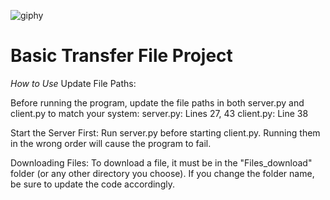 
![giphy](https://github.com/user-attachments/assets/22c37cc6-1b48-4328-a930-96e367df4b43)

# **Basic Transfer File Project**
_How to Use_
  Update File Paths:
  
  Before running the program, update the file paths in both server.py and client.py to match your system:
  server.py: Lines 27, 43
  client.py: Line 38
  
  Start the Server First:
  Run server.py before starting client.py.
  Running them in the wrong order will cause the program to fail.
  
  Downloading Files:
  To download a file, it must be in the "Files_download" folder (or any other directory you choose).
  If you change the folder name, be sure to update the code accordingly.
